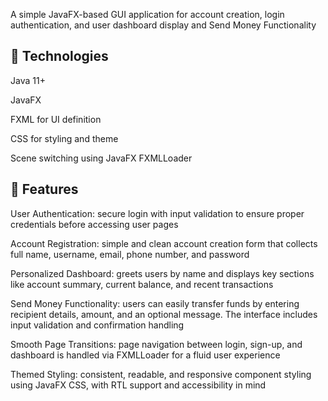 A simple JavaFX-based GUI application for account creation, login authentication, and user dashboard display and Send Money Functionality

## 🧪 Technologies
Java 11+

JavaFX

FXML for UI definition

CSS for styling and theme

Scene switching using JavaFX FXMLLoader

## 📌 Features
User Authentication: secure login with input validation to ensure proper credentials before accessing user pages

Account Registration: simple and clean account creation form that collects full name, username, email, phone number, and password

Personalized Dashboard: greets users by name and displays key sections like account summary, current balance, and recent transactions

Send Money Functionality: users can easily transfer funds by entering recipient details, amount, and an optional message. The interface includes input validation and confirmation handling

Smooth Page Transitions: page navigation between login, sign-up, and dashboard is handled via FXMLLoader for a fluid user experience

Themed Styling: consistent, readable, and responsive component styling using JavaFX CSS, with RTL support and accessibility in mind
